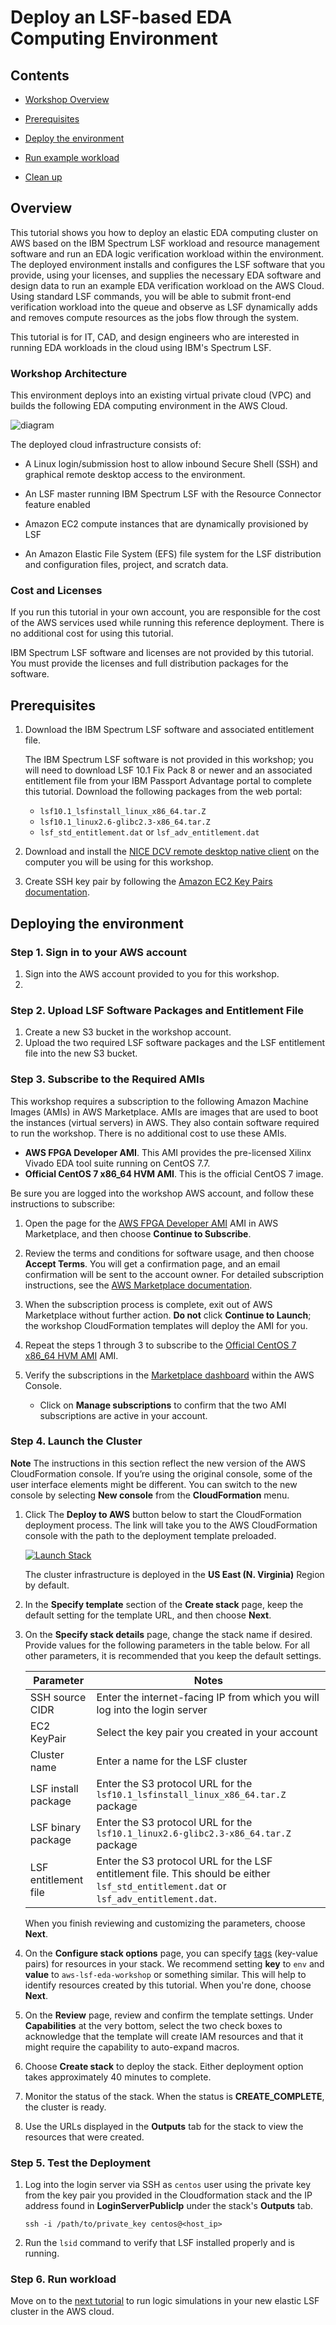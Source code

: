 # Deploy an LSF-based EDA Computing Environment

## Contents

* [Workshop Overview](#overview)

* [Prerequisites](#prerequisites)

* [Deploy the environment](#deploy-the-environment)

* [Run example workload](#run-example-workload)

* [Clean up](#before-you-leave)

## Overview

This tutorial shows you how to deploy an elastic EDA computing cluster on AWS based on the IBM Spectrum LSF workload and resource management software and run an EDA logic verification workload within the environment. The deployed environment installs and configures the LSF software that you provide, using your licenses, and supplies the necessary EDA software and design data to run an example EDA verification workload on the AWS Cloud. Using standard LSF commands, you will be able to submit front-end verification workload into the queue and observe as LSF dynamically adds and removes compute resources as the jobs flow through the system.

This tutorial is for IT, CAD, and design engineers who are interested in running EDA workloads in the cloud using IBM's Spectrum LSF.

### Workshop Architecture

This environment deploys into an existing virtual private cloud (VPC) and builds the following EDA computing environment in the AWS Cloud.

![diagram](images/eda-lsf-workshop-diagram-3.png "diagram")

The deployed cloud infrastructure consists of:

* A Linux login/submission host to allow inbound Secure Shell (SSH) and graphical remote desktop access to the environment.

* An LSF master running IBM Spectrum LSF with the Resource Connector feature enabled

* Amazon EC2 compute instances that are dynamically provisioned by LSF

* An Amazon Elastic File System (EFS) file system for the LSF distribution and configuration files, project, and scratch data.

### Cost and Licenses

If you run this tutorial in your own account, you are responsible for the cost of the AWS services used while running this reference deployment. There is no additional cost for using this tutorial.

IBM Spectrum LSF software and licenses are not provided by this tutorial. You must provide the licenses and full distribution packages for the software. 

## Prerequisites

1. Download the IBM Spectrum LSF software and associated entitlement file.

    The IBM Spectrum LSF software is not provided in this workshop; you will need to download LSF 10.1 Fix Pack 8 or newer and an associated entitlement file from your IBM Passport Advantage portal to complete this tutorial.  Download the following packages from the web portal:

   * `lsf10.1_lsfinstall_linux_x86_64.tar.Z`
   * `lsf10.1_linux2.6-glibc2.3-x86_64.tar.Z`
   * `lsf_std_entitlement.dat` or `lsf_adv_entitlement.dat`

1. Download and install the [NICE DCV remote desktop native client](https://download.nice-dcv.com) on the computer you will be using for this workshop.

1. Create SSH key pair by following the [Amazon EC2 Key Pairs documentation](https://docs.aws.amazon.com/AWSEC2/latest/UserGuide/ec2-key-pairs.html#having-ec2-create-your-key-pair).

## Deploying the environment

### Step 1. Sign in to your AWS account

1. Sign into the AWS account provided to you for this workshop.
1. 

### Step 2. Upload LSF Software Packages and Entitlement File

1. Create a new S3 bucket in the workshop account.
1. Upload the two required LSF software packages and the LSF entitlement file into the new S3 bucket.

### Step 3. Subscribe to the Required AMIs

This workshop requires a subscription to the following Amazon Machine Images (AMIs) in AWS Marketplace. AMIs are images that are used to boot the instances (virtual servers) in AWS. They also contain software required to run the workshop.  There is no additional cost to use these AMIs.

* **AWS FPGA Developer AMI**. This AMI provides the pre-licensed Xilinx Vivado EDA tool suite running on CentOS 7.7.
* **Official CentOS 7 x86_64 HVM AMI**. This is the official CentOS 7 image.

Be sure you are logged into the workshop AWS account, and follow these instructions to subscribe:

1. Open the page for the [AWS FPGA Developer AMI](https://aws.amazon.com/marketplace/pp/B06VVYBLZZ) AMI in AWS Marketplace, and then choose **Continue to Subscribe**.

1. Review the terms and conditions for software usage, and then choose **Accept Terms**. You will get a confirmation page, and an email confirmation will be sent to the account owner. For detailed subscription instructions, see the [AWS Marketplace documentation](https://aws.amazon.com/marketplace/help/200799470).

1. When the subscription process is complete, exit out of AWS Marketplace without further action. **Do not** click **Continue to Launch**; the workshop CloudFormation templates will deploy the AMI for you.

1. Repeat the steps 1 through 3 to subscribe to the [Official CentOS 7 x86_64 HVM AMI](https://aws.amazon.com/marketplace/pp/B00O7WM7QW) AMI.

1. Verify the subscriptions in the [Marketplace dashboard](https://console.aws.amazon.com/marketplace/home) within the AWS Console.
    - Click on **Manage subscriptions** to confirm that the two AMI subscriptions are active in your account.

### Step 4. Launch the Cluster

**Note** The instructions in this section reflect the new version of the AWS CloudFormation console. If you’re using the original console, some of the user interface elements might be different.   You can switch to the new console by selecting **New console** from the **CloudFormation** menu.


1. Click The **Deploy to AWS** button below to start the CloudFormation deployment process. The link will take you to the AWS CloudFormation console with the path to the deployment template preloaded.

    [![Launch Stack](../../../shared/images/deploy_to_aws.png)](https://console.aws.amazon.com/cloudformation/home?region=us-east-1#/stacks/new?stackName=aws-eda-lsf-workshop&templateURL=https://aws-eda-workshop-files.s3.amazonaws.com/workshops/eda-workshop-lsf/templates/eda-lsf-simple-workshop.yaml)

    The cluster infrastructure is deployed in the **US East (N. Virginia)** Region by default.

1. In the **Specify template** section of the **Create stack** page, keep the default setting for the template URL, and then choose **Next**.

1. On the **Specify stack details** page, change the stack name if desired. Provide values for the following parameters in the table below. For all other parameters, it is recommended that you keep the default settings.

    |Parameter|Notes|
    |---|---|
    |SSH source CIDR|Enter the internet-facing IP from which you will log into the login server|
    |EC2 KeyPair|Select the key pair you created in your account|
    |Cluster name|Enter a name for the LSF cluster|
    |LSF install package|Enter the S3 protocol URL for the `lsf10.1_lsfinstall_linux_x86_64.tar.Z` package|
    |LSF binary package|Enter the S3 protocol URL for the `lsf10.1_linux2.6-glibc2.3-x86_64.tar.Z` package|
    |LSF entitlement file|Enter the S3 protocol URL for the LSF entitlement file.  This should be either `lsf_std_entitlement.dat` or `lsf_adv_entitlement.dat`.

    When you finish reviewing and customizing the parameters, choose **Next**.

1. On the **Configure stack options** page, you can specify [tags](https://docs.aws.amazon.com/AWSCloudFormation/latest/UserGuide/aws-properties-resource-tags.html) (key-value pairs) for resources in your stack.  We recommend setting **key** to `env` and **value** to `aws-lsf-eda-workshop` or something similar.  This will help to identify resources created by this tutorial. When you're done, choose **Next**.

1. On the **Review** page, review and confirm the template settings. Under **Capabilities** at the very bottom, select the two check boxes to acknowledge that the template will create IAM resources and that it might require the capability to auto-expand macros.

1. Choose **Create stack** to deploy the stack. Either deployment option takes approximately 40 minutes to complete.

1. Monitor the status of the stack. When the status is **CREATE\_COMPLETE**, the cluster is ready.

1. Use the URLs displayed in the **Outputs** tab for the stack to view the resources that were created.

### Step 5. Test the Deployment

1. Log into the login server via SSH as `centos` user using the private key from the key pair you provided in the Cloudformation stack and the IP address found in **LoginServerPublicIp** under the stack's **Outputs** tab.

   `ssh -i /path/to/private_key centos@<host_ip>`

1. Run the `lsid` command to verify that LSF installed properly and is running.

### Step 6. Run workload

Move on to the [next tutorial](run-workload.md) to run logic simulations in your new elastic LSF cluster in the AWS cloud.



